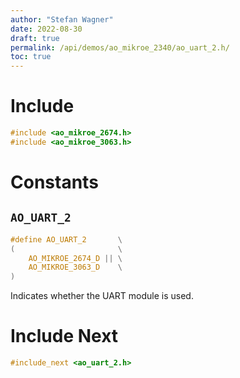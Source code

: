 ```yaml
---
author: "Stefan Wagner"
date: 2022-08-30
draft: true
permalink: /api/demos/ao_mikroe_2340/ao_uart_2.h/
toc: true
---
```


# Include

```c
#include <ao_mikroe_2674.h>
#include <ao_mikroe_3063.h>
```

# Constants

## `AO_UART_2`

```c
#define AO_UART_2       \
(                       \
    AO_MIKROE_2674_D || \
    AO_MIKROE_3063_D    \
)
```

Indicates whether the UART module is used.

# Include Next

```c
#include_next <ao_uart_2.h>
```
